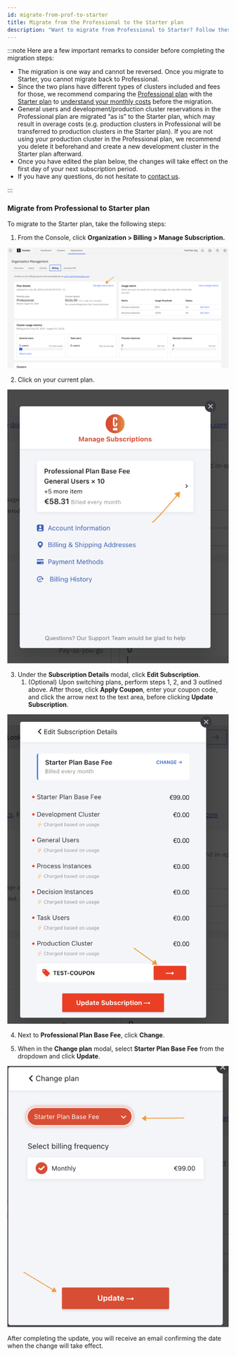 ```yaml
---
id: migrate-from-prof-to-starter
title: Migrate from the Professional to the Starter plan
description: "Want to migrate from Professional to Starter? Follow these steps."
---
```


:::note
Here are a few important remarks to consider before completing the migration steps:

- The migration is one way and cannot be reversed. Once you migrate to Starter, you cannot migrate back to Professional.
- Since the two plans have different types of clusters included and fees for those, we recommend comparing the [Professional plan](https://camunda.com/blog/2023/05/camunda-professional-edition-accelerate-projects/) with the [Starter plan](https://camunda.com/blog/2023/09/camunda-starter/) to [understand your monthly costs](https://camunda.com/pricing/starter-plan-price-calculator/) before the migration.
- General users and development/production cluster reservations in the Professional plan are migrated “as is” to the Starter plan, which may result in overage costs (e.g. production clusters in Professional will be transferred to production clusters in the Starter plan). If you are not using your production cluster in the Professional plan, we recommend you delete it beforehand and create a new development cluster in the Starter plan afterward.
- Once you have edited the plan below, the changes will take effect on the first day of your next subscription period.
- If you have any questions, do not hesitate to [contact us](https://camunda.com/contact/).

:::

### Migrate from Professional to Starter plan

To migrate to the Starter plan, take the following steps:

1. From the Console, click **Organization > Billing > Manage Subscription.**

![console manage subscription](./img/cc-entrypoint.png)

2. Click on your current plan.

![console click current plan](./img/console-retrieve-plan.png)

3. Under the **Subscription Details** modal, click **Edit Subscription**.
   1. (Optional) Upon switching plans, perform steps 1, 2, and 3 outlined above. After those, click **Apply Coupon**, enter your coupon code, and click the arrow next to the text area, before clicking **Update Subscription**.

![redeem coupon code](./img/console_redeem_coupon_code.png)

4. Next to **Professional Plan Base Fee**, click **Change**.

5. When in the **Change plan** modal, select **Starter Plan Base Fee** from the dropdown and click **Update**.

![console switch and update plan](./img/console-switch-update-plan.png)

After completing the update, you will receive an email confirming the date when the change will take effect.
